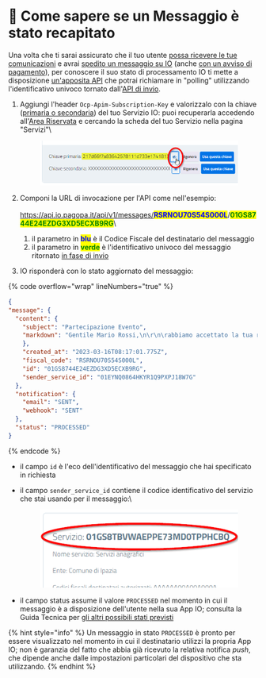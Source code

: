 # 📜 Come sapere se un Messaggio è stato recapitato

Una volta che ti sarai assicurato che il tuo utente [possa ricevere le tue comunicazioni](https://docs.pagopa.it/kb-enti-servizi/tutorial-e-casi-duso/indice-dei-tutorial-e-dei-casi-duso/come-sapere-se-un-cittadino-ha-abilitata-la-ricezione-dei-messaggi-per-un-servizio) e avrai [spedito un messaggio su IO](come-inviare-un-messaggio.md) (anche [con un avviso di pagamento](come-sapere-se-un-messaggio-e-stato-recapitato.md)), per conoscere il suo stato di processamento IO ti mette a disposizione [un'apposita API](https://docs.pagopa.it/io-guida-tecnica/api-e-specifiche/api-messaggi/get-message) che potrai richiamare in "polling" utilizzando l'identificativo univoco tornato dall'[API di invio](https://docs.pagopa.it/io-guida-tecnica/api-e-specifiche/api-messaggi/submit-a-message-passing-the-user-fiscal\_code-in-the-request-body).

1.  Aggiungi l'header `Ocp-Apim-Subscription-Key` e valorizzalo con la chiave ([primaria o secondaria](https://docs.pagopa.it/kb-enti-servizi/domande-frequenti/domande-e-risposte-sui-servizi-io#perche-ci-sono-due-api-key-per-servizio)) del tuo Servizio IO: puoi recuperarla accedendo all'[Area Riservata](https://selfcare.pagopa.it/) e cercando la scheda del tuo Servizio nella pagina "Servizi"\


    <figure><img src="../../.gitbook/assets/image (10).png" alt=""><figcaption></figcaption></figure>
2. Componi la URL di invocazione per l'API come nell'esempio:\
   \
   https://api.io.pagopa.it/api/v1/messages/<mark style="color:blue;">**RSRNOU70S54S000L**</mark>/<mark style="color:green;">**01GS8744E24EZDG3XD5ECXB9RG**</mark>\

   1. il parametro in <mark style="color:blue;">**blu**</mark> è il Codice Fiscale del destinatario del messaggio
   2. il parametro in <mark style="color:green;">**verde**</mark> è l'identificativo univoco del messaggio ritornato [in fase di invio](come-inviare-un-messaggio.md)
3. IO risponderà con lo stato aggiornato del messaggio:

{% code overflow="wrap" lineNumbers="true" %}
```json
{
"message": {
  "content": {
    "subject": "Partecipazione Evento",
    "markdown": "Gentile Mario Rossi,\n\r\n\rabbiamo accettato la tua richiesta di partecipazione all'\''evento e ti inviamo in allegato la ricevuta del pagamento della tua quota e la brochure con tutte le informazioni utili.\n\rA Ti aspettiamo!\n\rL'\''Amministrazione Comunale di Ipazia."
    },
    "created_at": "2023-03-16T08:17:01.775Z",
    "fiscal_code": "RSRNOU70S54S000L",
    "id": "01GS8744E24EZDG3XD5ECXB9RG",
    "sender_service_id": "01EYNQ0864HKYR1Q9PXPJ18W7G"
  },
  "notification": {
    "email": "SENT",
    "webhook": "SENT"
  },
  "status": "PROCESSED"
}
```
{% endcode %}

* il campo `id` è l'eco dell'identificativo del messaggio che hai specificato in richiesta
*   il campo `sender_service_id` contiene il codice identificativo del servizio che stai usando per il messaggio:\


    <figure><img src="../../.gitbook/assets/image (16).png" alt=""><figcaption></figcaption></figure>
* il campo status assume il valore `PROCESSED` nel momento in cui il messaggio è a disposizione dell'utente nella sua App IO; consulta la Guida Tecnica per [gli altri possibili stati previsti](https://docs.pagopa.it/io-guida-tecnica/api-e-specifiche/api-messaggi/get-message#status)

{% hint style="info" %}
Un messaggio in stato `PROCESSED` è pronto per essere visualizzato nel momento in cui il destinatario utilizzi la propria App IO; non è garanzia del fatto che abbia già ricevuto la relativa notifica _push_, che dipende anche dalle impostazioni particolari del dispositivo che sta utilizzando.
{% endhint %}
